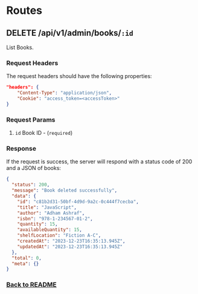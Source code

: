 # Routes

## DELETE /api/v1/admin/books/`:id`

List Books.

### Request Headers

The request headers should have the following properties:

```json
"headers": {
    "Content-Type": "application/json",
    "Cookie": "access_token=<accessToken>"
}
```

### Request Params

1. `id` Book ID - (`required`)

### Response

If the request is success, the server will respond with a status code of 200 and a JSON of books:

```json
{
  "status": 200,
  "message": "Book deleted successfully",
  "data": {
    "id": "c81b2d31-50bf-4d9d-9a2c-0c444f7cecba",
    "title": "JavaScript",
    "author": "Adham Ashraf",
    "isbn": "978-1-234567-01-2",
    "quantity": 15,
    "availableQuantity": 15,
    "shelfLocation": "Fiction A-C",
    "createdAt": "2023-12-23T16:35:13.945Z",
    "updatedAt": "2023-12-23T16:35:13.945Z"
  },
  "total": 0,
  "meta": {}
}
```

### [Back to README](../../README.md#books)
